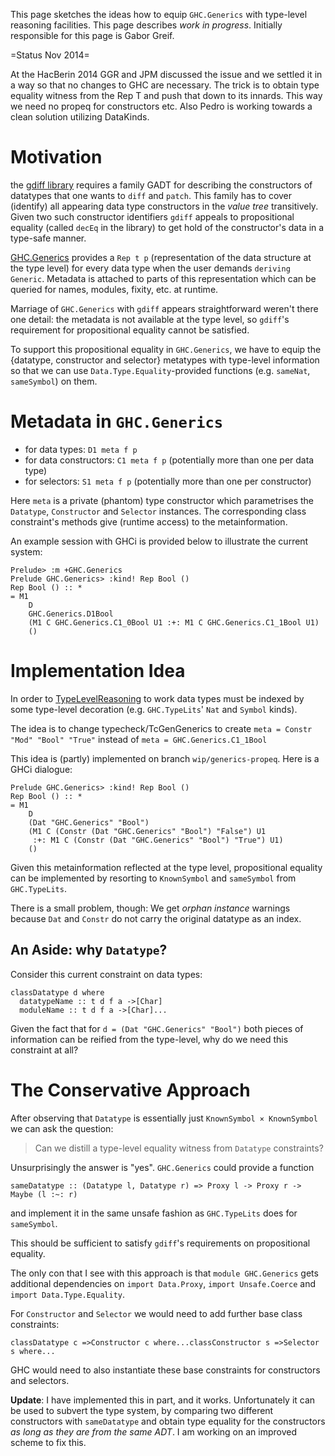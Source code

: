 
This page sketches the ideas how to equip `GHC.Generics` with type-level reasoning facilities. This page describes *work in progress*. Initially responsible for this page is Gabor Greif.


=Status Nov 2014=


At the HacBerin 2014 GGR and JPM discussed the issue and we settled it in a way so that no changes to GHC are necessary. The trick is to obtain type equality witness from the Rep T and push that down to its innards. This way we need no propeq for constructors etc. Also Pedro is working towards a clean solution utilizing DataKinds.

# Motivation


the [ gdiff library](https://hackage.haskell.org/package/gdiff) requires a family GADT for describing the constructors of datatypes that one wants to `diff` and `patch`. This family has to cover (identify) all appearing data type constructors in the *value tree* transitively. Given two such constructor identifiers `gdiff` appeals to propositional equality (called `decEq` in the library) to get hold of the constructor's data in a type-safe manner.

[GHC.Generics](http://www.haskell.org/ghc/docs/latest/html/libraries/base-4.7.0.0/GHC-Generics.html) provides a `Rep t p` (representation of the data structure at the type level) for every data type when the user demands `deriving Generic`. Metadata is attached to parts of this representation which can be queried for names, modules, fixity, etc. at runtime.


Marriage of `GHC.Generics` with `gdiff` appears straightforward weren't there one detail: the metadata is not available at the type level, so `gdiff`'s requirement for propositional equality cannot be satisfied.


To support this propositional equality in `GHC.Generics`, we have to equip the {datatype, constructor and selector} metatypes with type-level information so that we can use `Data.Type.Equality`-provided functions (e.g. `sameNat`, `sameSymbol`) on them.

# Metadata in `GHC.Generics`

- for data types: `D1 meta f p`
- for data constructors: `C1 meta f p` (potentially more than one per data type)
- for selectors: `S1 meta f p` (potentially more than one per constructor)


Here `meta` is a private (phantom) type constructor which parametrises the `Datatype`, `Constructor` and `Selector` instances. The corresponding class constraint's methods give (runtime access) to the metainformation.


An example session with GHCi is provided below to illustrate the current system:

```wiki
Prelude> :m +GHC.Generics 
Prelude GHC.Generics> :kind! Rep Bool ()
Rep Bool () :: *
= M1
    D
    GHC.Generics.D1Bool
    (M1 C GHC.Generics.C1_0Bool U1 :+: M1 C GHC.Generics.C1_1Bool U1)
    ()
```

# Implementation Idea


In order to [TypeLevelReasoning](type-level-reasoning) to work data types must be indexed by some type-level decoration (e.g. `GHC.TypeLits`' `Nat` and `Symbol` kinds).


The idea is to change typecheck/TcGenGenerics to create
`meta = Constr "Mod" "Bool" "True"`
instead of `meta = GHC.Generics.C1_1Bool`


This idea is (partly) implemented on branch `wip/generics-propeq`. Here is a GHCi dialogue:

```wiki
Prelude GHC.Generics> :kind! Rep Bool ()
Rep Bool () :: *
= M1
    D
    (Dat "GHC.Generics" "Bool")
    (M1 C (Constr (Dat "GHC.Generics" "Bool") "False") U1
     :+: M1 C (Constr (Dat "GHC.Generics" "Bool") "True") U1)
    ()
```


Given this metainformation reflected at the type level, propositional equality
can be implemented by resorting to `KnownSymbol` and `sameSymbol` from `GHC.TypeLits`.


There is a small problem, though: We get *orphan instance* warnings because `Dat` and `Constr` do not carry the original datatype as an index.

## An Aside: why `Datatype`?


Consider this current constraint on data types:

```
classDatatype d where
  datatypeName :: t d f a ->[Char]
  moduleName :: t d f a ->[Char]...
```


Given the fact that for `d = (Dat "GHC.Generics" "Bool")` both pieces of information can be reified from the type-level, why do we need this constraint at all?

# The Conservative Approach


After observing that `Datatype` is essentially just `KnownSymbol × KnownSymbol` we can ask the question:

>
> Can we distill a type-level equality witness from `Datatype` constraints?


Unsurprisingly the answer is "yes". `GHC.Generics` could provide a function

```wiki
sameDatatype :: (Datatype l, Datatype r) => Proxy l -> Proxy r -> Maybe (l :~: r)
```


and implement it in the same unsafe fashion as `GHC.TypeLits` does for `sameSymbol`.


This should be sufficient to satisfy `gdiff`'s requirements on propositional equality.


The only con that I see with this approach is that `module GHC.Generics` gets additional
dependencies on `import Data.Proxy`, `import Unsafe.Coerce` and `import Data.Type.Equality`.


For `Constructor` and `Selector` we would need to add further base class constraints:

```
classDatatype c =>Constructor c where...classConstructor s =>Selector s where...
```


GHC would need to also instantiate these base constraints for constructors and selectors.

**Update**: I have implemented this in part, and it works. Unfortunately it can be used to subvert the type system, by comparing two different constructors with `sameDatatype` and obtain type equality for the constructors *as long as they are from the same ADT*. I am working on an improved scheme to fix this.

